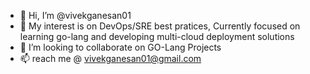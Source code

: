 - 👋 Hi, I’m @vivekganesan01
- 👀 My interest is on DevOps/SRE best pratices, Currently focused on learning go-lang and developing multi-cloud deployment solutions
- 🌱 I’m looking to collaborate on GO-Lang Projects
- 📫 reach me @ vivekganesan01@gmail.com

<!---
vivekganesan01/vivekganesan01 is a ✨ special ✨ repository because its `README.md` (this file) appears on your GitHub profile.
You can click the Preview link to take a look at your changes.
--->
